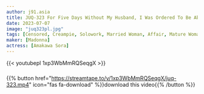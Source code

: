 ```yaml
---
author: j91.asia
title: JUQ-323 For Five Days Without My Husband, I Was Ordered To Be Abstinent Until The First Night. Unwanted Political Marriage, My Father-in-law's Aim Was Me .... Sora Amagawa
date: 2023-07-07
image: "juq323pl.jpg"
tags: [Censored, Creampie, Solowork, Married Woman, Affair, Mature Woman, Digital Mosaic]
maker: [Madonna]
actress: [Amakawa Sora]
---
```



{{< youtubepl 1xp3WbMmRQSeqgX >}}
###

{{% button href="https://streamtape.to/v/1xp3WbMmRQSeqgX/juq-323.mp4" icon="fas fa-download" %}}download this video{{% /button %}}

